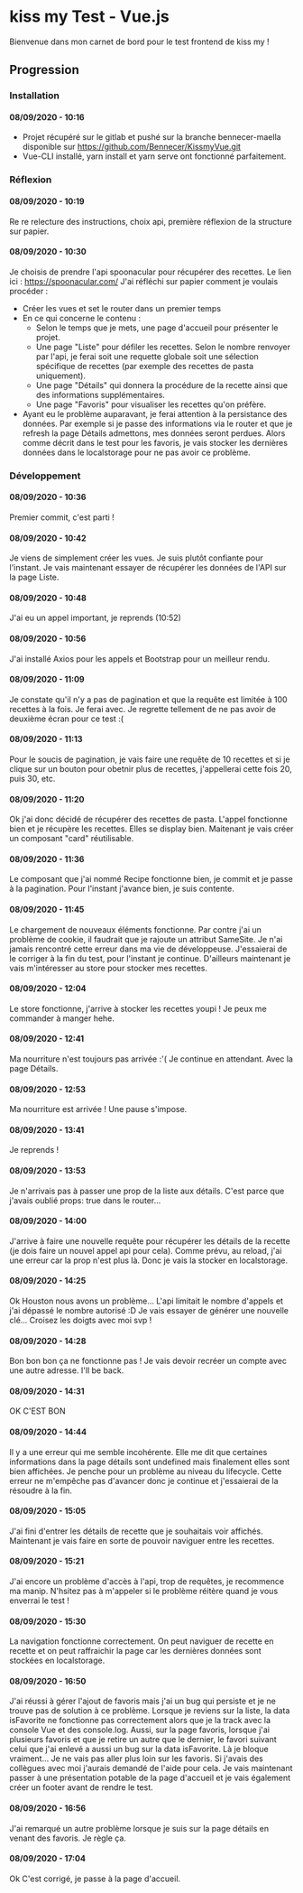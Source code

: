 # kiss my Test - Vue.js
Bienvenue dans mon carnet de bord pour le test frontend de kiss my !

## Progression

### Installation

#### **08/09/2020 - 10:16**
* Projet récupéré sur le gitlab et pushé sur la branche bennecer-maella disponible sur https://github.com/Bennecer/KissmyVue.git
* Vue-CLI installé, yarn install et yarn serve ont fonctionné parfaitement.

### Réflexion

#### **08/09/2020 - 10:19**
Re re relecture des instructions, choix api, première réflexion de la structure sur papier.

#### **08/09/2020 - 10:30**
Je choisis de prendre l'api spoonacular pour récupérer des recettes. Le lien ici : https://spoonacular.com/
J'ai réfléchi sur papier comment je voulais procéder :
* Créer les vues et set le router dans un premier temps
* En ce qui concerne le contenu :
  * Selon le temps que je mets, une page d'accueil pour présenter le projet.
  * Une page "Liste" pour défiler les recettes. Selon le nombre renvoyer par l'api, je ferai soit une requette globale soit une sélection spécifique de recettes (par exemple des recettes de pasta uniquement).
  * Une page "Détails" qui donnera la procédure de la recette ainsi que des informations supplémentaires.
  * Une page "Favoris" pour visualiser les recettes qu'on préfère.
* Ayant eu le problème auparavant, je ferai attention à la persistance des données. Par exemple si je passe des informations via le router et que je refresh la page Détails admettons, mes données seront perdues. Alors comme décrit dans le test pour les favoris, je vais stocker les dernières données dans le localstorage pour ne pas avoir ce problème.

### Développement

#### **08/09/2020 - 10:36**
Premier commit, c'est parti !

#### **08/09/2020 - 10:42**
Je viens de simplement créer les vues. Je suis plutôt confiante pour l'instant. Je vais maintenant essayer de récupérer les données de l'API sur la page Liste.

#### **08/09/2020 - 10:48**
J'ai eu un appel important, je reprends (10:52)

#### **08/09/2020 - 10:56**
J'ai installé Axios pour les appels et Bootstrap pour un meilleur rendu.

#### **08/09/2020 - 11:09**
Je constate qu'il n'y a pas de pagination et que la requête est limitée à 100 recettes à la fois. Je ferai avec.
Je regrette tellement de ne pas avoir de deuxième écran pour ce test :(

#### **08/09/2020 - 11:13**
Pour le soucis de pagination, je vais faire une requête de 10 recettes et si je clique sur un bouton pour obetnir plus de recettes, j'appellerai cette fois 20, puis 30, etc.

#### **08/09/2020 - 11:20**
Ok j'ai donc décidé de récupérer des recettes de pasta. L'appel fonctionne bien et je récupère les recettes. Elles se display bien. Maitenant je vais créer un composant "card" réutilisable.

#### **08/09/2020 - 11:36**
Le composant que j'ai nommé Recipe fonctionne bien, je commit et je passe à la pagination. Pour l'instant j'avance bien, je suis contente.

#### **08/09/2020 - 11:45**
Le chargement de nouveaux éléments fonctionne. Par contre j'ai un problème de cookie, il faudrait que je rajoute un attribut SameSite. Je n'ai jamais rencontré cette erreur dans ma vie de développeuse. J'essaierai de le corriger à la fin du test, pour l'instant je continue. D'ailleurs maintenant je vais m'intéresser au store pour stocker mes recettes.

#### **08/09/2020 - 12:04**
Le store fonctionne, j'arrive à stocker les recettes youpi ! Je peux me commander à manger hehe.

#### **08/09/2020 - 12:41**
Ma nourriture n'est toujours pas arrivée :'( Je continue en attendant. Avec la page Détails.

#### **08/09/2020 - 12:53**
Ma nourriture est arrivée ! Une pause s'impose.

#### **08/09/2020 - 13:41**
Je reprends ! 

#### **08/09/2020 - 13:53**
Je n'arrivais pas à passer une prop de la liste aux détails. C'est parce que j'avais oublié props: true dans le router...

#### **08/09/2020 - 14:00**
J'arrive à faire une nouvelle requête pour récupérer les détails de la recette (je dois faire un nouvel appel api pour cela). Comme prévu, au reload, j'ai une erreur car la prop n'est plus là. Donc je vais la stocker en localstorage.

#### **08/09/2020 - 14:25**
Ok Houston nous avons un problème... L'api limitait le nombre d'appels et j'ai dépassé le nombre autorisé :D Je vais essayer de générer une nouvelle clé... Croisez les doigts avec moi svp !

#### **08/09/2020 - 14:28**
Bon bon bon ça ne fonctionne pas ! Je vais devoir recréer un compte avec une autre adresse. I'll be back.

#### **08/09/2020 - 14:31**
OK C'EST BON

#### **08/09/2020 - 14:44**
Il y a une erreur qui me semble incohérente. Elle me dit que certaines informations dans la page détails sont undefined mais finalement elles sont bien affichées. Je penche pour un problème au niveau du lifecycle. Cette erreur ne m'empêche pas d'avancer donc je continue et j'essaierai de la résoudre à la fin.

#### **08/09/2020 - 15:05**
J'ai fini d'entrer les détails de recette que je souhaitais voir affichés. Maintenant je vais faire en sorte de pouvoir naviguer entre les recettes.

#### **08/09/2020 - 15:21**
J'ai encore un problème d'accès à l'api, trop de requêtes, je recommence ma manip. N'hsitez pas à m'appeler si le problème réitère quand je vous enverrai le test !

#### **08/09/2020 - 15:30**
La navigation fonctionne correctement. On peut naviguer de recette en recette et on peut raffraichir la page car les dernières données sont stockées en localstorage.

#### **08/09/2020 - 16:50**
J'ai réussi à gérer l'ajout de favoris mais j'ai un bug qui persiste et je ne trouve pas de solution à ce problème. Lorsque je reviens sur la liste, la data isFavorite ne fonctionne pas correctement alors que je la track avec la console Vue et des console.log. Aussi, sur la page favoris, lorsque j'ai plusieurs favoris et que je retire un autre que le dernier, le favori suivant celui que j'ai enlevé a aussi un bug sur la data isFavorite. 
Là je bloque vraiment... Je ne vais pas aller plus loin sur les favoris. Si j'avais des collègues avec moi j'aurais demandé de l'aide pour cela.
Je vais maintenant passer à une présentation potable de la page d'accueil et je vais également créer un footer avant de rendre le test.

#### **08/09/2020 - 16:56**
J'ai remarqué un autre problème lorsque je suis sur la page détails en venant des favoris. Je règle ça.

#### **08/09/2020 - 17:04**
Ok C'est corrigé, je passe à la page d'accueil.